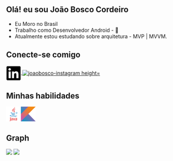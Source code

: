 ## Olá! eu sou João Bosco Cordeiro
- Eu Moro no Brasil
- Trabalho como Desenvolvedor Android - :iphone:
- Atualmente estou estudando sobre arquitetura - MVP | MVVM.

## Conecte-se comigo
<a href="https://www.linkedin.com/in/jo%C3%A3o-bosco-cordeiro-de-lima-j%C3%BAnior-1b89b130/" target="_blank">
<img align="center" alt="joaobosco-linkedin height="30" width="40" src="https://raw.githubusercontent.com/devicons/devicon/master/icons/linkedin/linkedin-plain.svg"
style="max-width:100%;">
</a>
<a href="https://www.instagram.com/joao_bosco_cordeiro/" target="_blank">
<img align="center" alt="joaobosco-instagram height="30" width="40" src="https://cdn.jsdelivr.net/npm/simple-icons@3.0.1/icons/instagram.svg"
style="max-width:100%;">
</a>
                       
## Minhas habilidades
<div>
<img src="https://raw.githubusercontent.com/devicons/devicon/master/icons/java/java-original-wordmark.svg" alt"java" width="40" height="40"style="max-width:100%;"></img><img src="https://raw.githubusercontent.com/devicons/devicon/master/icons/kotlin/kotlin-original.svg" alt"kotlin" width="40" height="40"style="max-width:100%;"></img>
</div>

## Graph
<div>
<img height="150em" src="https://github-readme-stats.vercel.app/api?username=joaoboscocordeiro&show_icons=true&theme=dracula&include_all_commits=true&count_private=false"/>
<img height="150em" src="https://github-readme-stats.vercel.app/api/top-langs/?username=joaoboscocordeiro&layout=compact&langs_count=7&theme=dracula"/>
</div>
